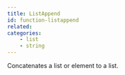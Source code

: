 ```yaml
---
title: ListAppend
id: function-listappend
related:
categories:
    - list
    - string
---
```


Concatenates a list or element to a list.
